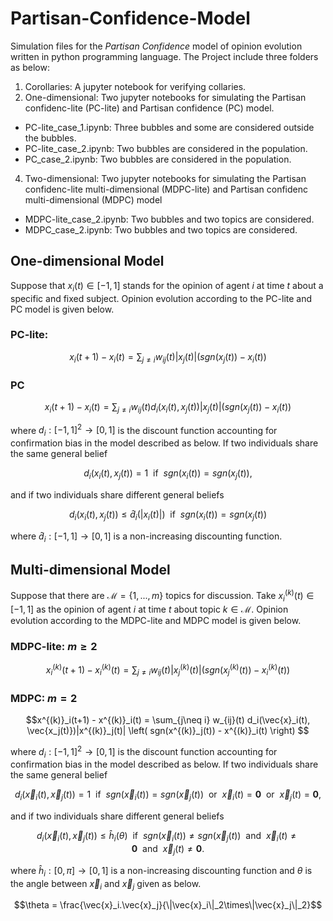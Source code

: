 # Partisan-Confidence-Model
Simulation files for the *Partisan Confidence* model of opinion evolution written in python programming language. 
The Project include three folders as below: 
1. Corollaries: A jupyter notebook for verifying collaries. 
2. One-dimensional: Two jupyter notebooks for simulating the Partisan confidenc-lite (PC-lite) and Partisan confidence (PC) model.
- PC-lite_case_1.ipynb: Three bubbles and some are considered outside the bubbles. 
- PC-lite_case_2.ipynb: Two bubbles are considered in the population. 
- PC_case_2.ipynb: Two bubbles are considered in the population. 
4. Two-dimensional: Two jupyter notebooks for simulating the Partisan confidenc-lite multi-dimensional (MDPC-lite) and Partisan confidenc multi-dimensional (MDPC) model 
- MDPC-lite_case_2.ipynb: Two bubbles and two topics are considered. 
- MDPC_case_2.ipynb: Two bubbles and two topics are considered. 
## One-dimensional Model 
Suppose that $`x_i(t)\in [-1,1]`$ stands for the opinion of agent $`i`$ at time $`t`$ about a specific and fixed subject. Opinion evolution according to the PC-lite and PC model is given below. 
### PC-lite: 


```math
x_i(t+1) - x_i(t) = \sum_{j\neq i} w_{ij}(t) |x_j(t)| \left( sgn(x_j(t)) - x_i(t) \right) 
```

### PC
```math
x_i(t+1) - x_i(t) = \sum_{j\neq i} w_{ij}(t) d_i(x_i(t), x_j(t))|x_j(t)| \left( sgn(x_j(t)) - x_i(t) \right) 
```
where $`d_i: [-1,1]^2 \to [0,1]`$ is the discount function accounting for confirmation bias in the model described as below. If two individuals share the same general belief 

```math
d_i(x_i(t), x_j(t)) = 1 ~~\text{if}~~sgn(x_i(t)) = sgn(x_j(t)), 
```
and if two individuals share different general beliefs

```math
d_i(x_i(t), x_j(t)) \leq  \hat{d}_i(|x_i(t)|)  ~~\text{if}~~sgn(x_i(t)) = sgn(x_j(t)) 
```
where $`\hat{d}_i:[-1,1] \to [0,1]`$ is a non-increasing discounting function.  

## Multi-dimensional Model 
Suppose that there are $`\mathcal{M} = \{1, ..., m\}`$ topics for discussion. Take $`x^{(k)}_i(t)\in [-1,1]`$ as the opinion of agent $`i`$ at time $`t`$ about topic $`k \in \mathcal{M}`$. Opinion evolution according to the MDPC-lite and MDPC model is given below. 
### MDPC-lite: $`m \geq 2`$

```math
x^{(k)}_i(t+1) - x^{(k)}_i(t) = \sum_{j\neq i} w_{ij}(t) |x^{(k)}_j(t)| \left( sgn(x^{(k)}_j(t)) - x^{(k)}_i(t) \right) 
```

### MDPC: $`m = 2`$
```math
x^{(k)}_i(t+1) - x^{(k)}_i(t) = \sum_{j\neq i} w_{ij}(t) d_i(\vec{x}_i(t), \vec{x_j(t)})|x^{(k)}_j(t)| \left( sgn(x^{(k)}_j(t)) - x^{(k)}_i(t) \right) 
```
where $`d_i: [-1,1]^2 \to [0,1]`$ is the discount function accounting for confirmation bias in the model described as below. If two individuals share the same general belief 

```math
d_i(\vec{x}_i(t), \vec{x}_j(t)) = 1 ~~\text{if}~~sgn(\vec{x}_i(t)) = sgn(\vec{x}_j(t))~~\text{or}~~\vec{x}_i(t) = \mathbf{0}~~\text{or}~~\vec{x}_j(t) = \mathbf{0}, 
```
and if two individuals share different general beliefs

```math
d_i(\vec{x}_i(t), \vec{x}_j(t)) \leq  \hat{h}_i(\theta)  ~~\text{if}~~sgn(\vec{x}_i(t)) \neq sgn(\vec{x}_j(t))~~\text{and}~~\vec{x}_i(t) \neq \mathbf{0}~~\text{and}~~\vec{x}_j(t) \neq \mathbf{0}. 
```
where $`\hat{h}_i:[0, \pi] \to [0,1]`$ is a non-increasing discounting function and $`\theta`$ is the angle between $`\vec{x}_i`$ and $`\vec{x}_j`$ given as below. 

```math
\theta = \frac{\vec{x}_i.\vec{x}_j}{\|\vec{x}_i\|_2\times\|\vec{x}_j\|_2}
```




